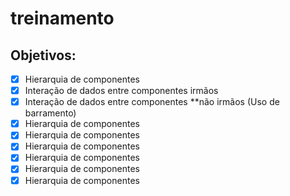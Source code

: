 # treinamento

## Objetivos:

- [x] Hierarquia de componentes
- [x] Interação de dados entre componentes irmãos 
- [x] Interação de dados entre componentes **não irmãos (Uso de barramento)
- [x] Hierarquia de componentes
- [x] Hierarquia de componentes
- [x] Hierarquia de componentes
- [x] Hierarquia de componentes
- [x] Hierarquia de componentes
- [x] Hierarquia de componentes
